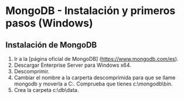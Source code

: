 # MongoDB - Instalación y primeros pasos (Windows)
## Instalación de MongoDB
1. Ir a la [página oficial de MongoDB] (https://www.mongodb.com/es). 
2. Descargar Enterprise Server para Windows x64.
3. Descomprimir.
4. Cambiar el nombre a la carperta descomprimida para que se llame mongodb y moverla a C:. Comprueba que tienes c:\mongodb\bin.
5. Crea la carpeta c:\db\data.
